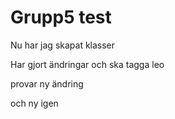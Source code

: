 # Grupp5 test

Nu har jag skapat klasser

Har gjort ändringar och ska tagga leo

provar ny ändring

och ny igen